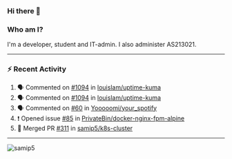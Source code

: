 ### Hi there 👋

### Who am I?
I'm a developer, student and IT-admin. I also administer AS213021.

---
### :zap: Recent Activity
<!--START_SECTION:activity-->
1. 🗣 Commented on [#1094](https://github.com/louislam/uptime-kuma/issues/1094) in [louislam/uptime-kuma](https://github.com/louislam/uptime-kuma)
2. 🗣 Commented on [#1094](https://github.com/louislam/uptime-kuma/issues/1094) in [louislam/uptime-kuma](https://github.com/louislam/uptime-kuma)
3. 🗣 Commented on [#60](https://github.com/Yooooomi/your_spotify/issues/60) in [Yooooomi/your_spotify](https://github.com/Yooooomi/your_spotify)
4. ❗️ Opened issue [#85](https://github.com/PrivateBin/docker-nginx-fpm-alpine/issues/85) in [PrivateBin/docker-nginx-fpm-alpine](https://github.com/PrivateBin/docker-nginx-fpm-alpine)
5. 🎉 Merged PR [#311](https://github.com/samip5/k8s-cluster/pull/311) in [samip5/k8s-cluster](https://github.com/samip5/k8s-cluster)
<!--END_SECTION:activity-->
---

<img align="center" src="https://github-readme-stats.vercel.app/api?username=samip5&show_icons=true" alt="samip5" />
